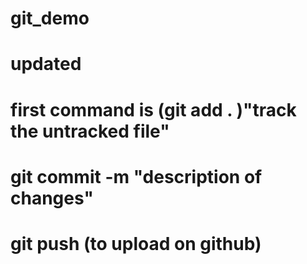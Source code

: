 # git_demo
# updated 
# first command is (git add . )"track the untracked file"
# git commit -m "description of changes"
# git push (to upload on github)